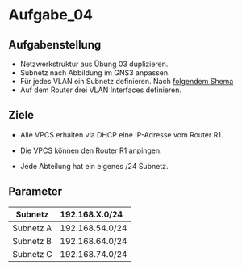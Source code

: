 # Aufgabe_04

## Aufgabenstellung

- Netzwerkstruktur aus Übung 03 duplizieren.
- Subnetz nach Abbildung im GNS3 anpassen.
- Für jedes VLAN ein Subnetz definieren. Nach [folgendem Shema](#Parameter)
- Auf dem Router drei VLAN Interfaces definieren.

## Ziele

- Alle VPCS erhalten via DHCP eine IP-Adresse vom Router R1.

- Die VPCS können den Router R1 anpingen.

- Jede Abteilung hat ein eigenes /24 Subnetz.

## Parameter

| Subnetz   | 192.168.X.0/24  |
| --------- | :-------------- |
| Subnetz A | 192.168.54.0/24 |
| Subnetz B | 192.168.64.0/24 |
| Subnetz C | 192.168.74.0/24 |